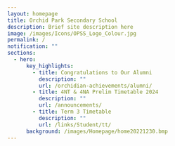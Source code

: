 ```yaml
---
layout: homepage
title: Orchid Park Secondary School
description: Brief site description here
image: /images/Icons/OPSS_Logo_Colour.jpg
permalink: /
notification: ""
sections:
  - hero:
      key_highlights:
        - title: Congratulations to Our Alumni
          description: ""
          url: /orchidian-achievements/alumni/
        - title: 4NT & 4NA Prelim Timetable 2024
          description: ""
          url: /announcements/
        - title: Term 3 Timetable
          description: ""
          url: /links/Student/tt/
      background: /images/Homepage/home20221230.bmp
---
```

